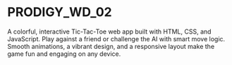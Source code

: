 # PRODIGY_WD_02
A colorful, interactive Tic-Tac-Toe web app built with HTML, CSS, and JavaScript. Play against a friend or challenge the AI with smart move logic. Smooth animations, a vibrant design, and a responsive layout make the game fun and engaging on any device.
